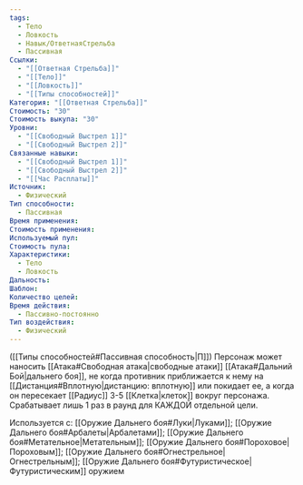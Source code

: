```yaml
---
tags:
  - Тело
  - Ловкость
  - Навык/ОтветнаяСтрельба
  - Пассивная
Ссылки:
  - "[[Ответная Стрельба]]"
  - "[[Тело]]"
  - "[[Ловкость]]"
  - "[[Типы способностей]]"
Категория: "[[Ответная Стрельба]]"
Стоимость: "30"
Стоимость выкупа: "30"
Уровни:
  - "[[Свободный Выстрел 1]]"
  - "[[Свободный Выстрел 2]]"
Связанные навыки:
  - "[[Свободный Выстрел 1]]"
  - "[[Свободный Выстрел 2]]"
  - "[[Час Расплаты]]"
Источник:
  - Физический
Тип способности:
  - Пассивная
Время применения: 
Стоимость применения: 
Используемый пул: 
Стоимость пула: 
Характеристики:
  - Тело
  - Ловкость
Дальность: 
Шаблон: 
Количество целей: 
Время действия:
  - Пассивно-постоянно
Тип воздействия:
  - Физический
---
```

([[Типы способностей#Пассивная способность|П]]) Персонаж может наносить [[Атака#Свободная атака|свободные атаки]] [[Атака#Дальний Бой|дальнего боя]], не когда противник приближается к нему на [[Дистанция#Вплотную|дистанцию: вплотную]] или покидает ее, а когда он пересекает [[Радиус]] 3-5 [[Клетка|клеток]] вокруг персонажа. Срабатывает лишь 1 раз в раунд для КАЖДОЙ отдельной цели. 

Используется с: [[Оружие Дальнего боя#Луки|Луками]]; [[Оружие Дальнего боя#Арбалеты|Арбалетами]]; [[Оружие Дальнего боя#Метательное|Метательным]]; [[Оружие Дальнего боя#Пороховое|Пороховым]]; [[Оружие Дальнего боя#Огнестрельное|Огнестрельным]]; [[Оружие Дальнего боя#Футуристическое|Футуристическим]] оружием